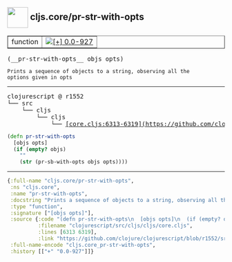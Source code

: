 ## <img width="48px" valign="middle" src="http://i.imgur.com/Hi20huC.png"> cljs.core/pr-str-with-opts

 <table border="1">
<tr>
<td>function</td>
<td><a href="https://github.com/cljsinfo/api-refs/tree/0.0-927"><img valign="middle" alt="[+] 0.0-927" src="https://img.shields.io/badge/+-0.0--927-lightgrey.svg"></a> </td>
</tr>
</table>

 <samp>
(__pr-str-with-opts__ objs opts)<br>
</samp>

```
Prints a sequence of objects to a string, observing all the
options given in opts
```

---

 <pre>
clojurescript @ r1552
└── src
    └── cljs
        └── cljs
            └── <ins>[core.cljs:6313-6319](https://github.com/clojure/clojurescript/blob/r1552/src/cljs/cljs/core.cljs#L6313-L6319)</ins>
</pre>

```clj
(defn pr-str-with-opts
  [objs opts]
  (if (empty? objs)
    ""
    (str (pr-sb-with-opts objs opts))))
```


---

```clj
{:full-name "cljs.core/pr-str-with-opts",
 :ns "cljs.core",
 :name "pr-str-with-opts",
 :docstring "Prints a sequence of objects to a string, observing all the\noptions given in opts",
 :type "function",
 :signature ["[objs opts]"],
 :source {:code "(defn pr-str-with-opts\n  [objs opts]\n  (if (empty? objs)\n    \"\"\n    (str (pr-sb-with-opts objs opts))))",
          :filename "clojurescript/src/cljs/cljs/core.cljs",
          :lines [6313 6319],
          :link "https://github.com/clojure/clojurescript/blob/r1552/src/cljs/cljs/core.cljs#L6313-L6319"},
 :full-name-encode "cljs.core_pr-str-with-opts",
 :history [["+" "0.0-927"]]}

```
